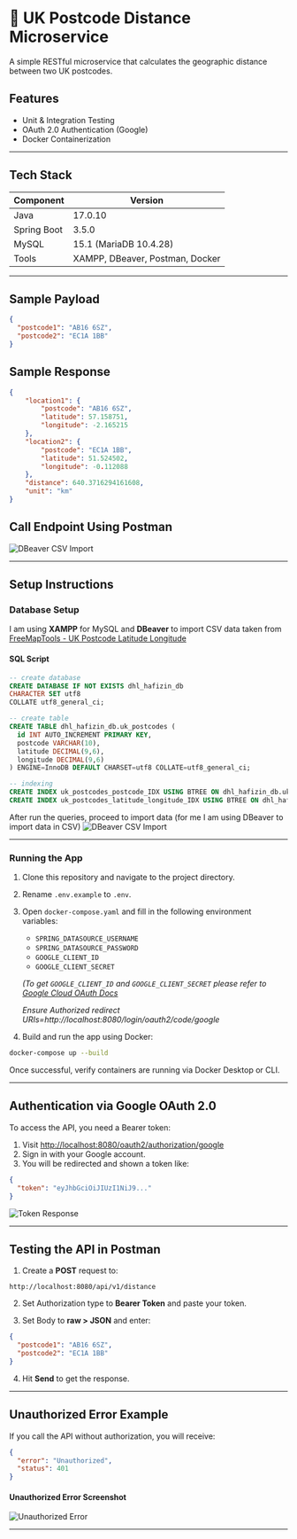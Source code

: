 # 📍 UK Postcode Distance Microservice

A simple RESTful microservice that calculates the geographic distance between two UK postcodes.

## Features

- Unit & Integration Testing  
- OAuth 2.0 Authentication (Google)  
- Docker Containerization  

---

## Tech Stack

| Component     | Version                        |
|---------------|--------------------------------|
| Java          | 17.0.10                        |
| Spring Boot   | 3.5.0                          |
| MySQL         | 15.1 (MariaDB 10.4.28)          |
| Tools         | XAMPP, DBeaver, Postman, Docker |

---

## Sample Payload

```json
{
  "postcode1": "AB16 6SZ",
  "postcode2": "EC1A 1BB"
}
```

## Sample Response

```json
{
    "location1": {
        "postcode": "AB16 6SZ",
        "latitude": 57.158751,
        "longitude": -2.165215
    },
    "location2": {
        "postcode": "EC1A 1BB",
        "latitude": 51.524502,
        "longitude": -0.112088
    },
    "distance": 640.3716294161608,
    "unit": "km"
}
```

## Call Endpoint Using Postman
![DBeaver CSV Import](images/call-endpoint.png)

---

## Setup Instructions

### Database Setup

I am using **XAMPP** for MySQL and **DBeaver** to import CSV data taken from 
[FreeMapTools - UK Postcode Latitude Longitude](https://www.freemaptools.com/download-uk-postcode-lat-lng.htm)

#### SQL Script

```sql
-- create database
CREATE DATABASE IF NOT EXISTS dhl_hafizin_db
CHARACTER SET utf8
COLLATE utf8_general_ci;

-- create table
CREATE TABLE dhl_hafizin_db.uk_postcodes (
  id INT AUTO_INCREMENT PRIMARY KEY,
  postcode VARCHAR(10),
  latitude DECIMAL(9,6),
  longitude DECIMAL(9,6)
) ENGINE=InnoDB DEFAULT CHARSET=utf8 COLLATE=utf8_general_ci;

-- indexing
CREATE INDEX uk_postcodes_postcode_IDX USING BTREE ON dhl_hafizin_db.uk_postcodes (postcode);
CREATE INDEX uk_postcodes_latitude_longitude_IDX USING BTREE ON dhl_hafizin_db.uk_postcodes (latitude, longitude);
```

After run the queries, proceed to import data (for me I am using DBeaver to import data in CSV)
![DBeaver CSV Import](images/db-import.png)

---

### Running the App

1. Clone this repository and navigate to the project directory.
2. Rename `.env.example` to `.env`.
3. Open `docker-compose.yaml` and fill in the following environment variables:
   - `SPRING_DATASOURCE_USERNAME` 
   - `SPRING_DATASOURCE_PASSWORD`
   - `GOOGLE_CLIENT_ID`
   - `GOOGLE_CLIENT_SECRET`

   *(To get `GOOGLE_CLIENT_ID` and `GOOGLE_CLIENT_SECRET` please refer to [Google Cloud OAuth Docs](https://developers.google.com/identity/protocols/oauth2)*
   
   *Ensure Authorized redirect URIs=http://localhost:8080/login/oauth2/code/google*

5. Build and run the app using Docker:

```bash
docker-compose up --build
```

Once successful, verify containers are running via Docker Desktop or CLI.

---

## Authentication via Google OAuth 2.0

To access the API, you need a Bearer token:

1. Visit [http://localhost:8080/oauth2/authorization/google](http://localhost:8080/oauth2/authorization/google)
2. Sign in with your Google account.
3. You will be redirected and shown a token like:

```json
{
  "token": "eyJhbGciOiJIUzI1NiJ9..."
}
```

![Token Response](images/google-auth-response.png)

---

## Testing the API in Postman

1. Create a **POST** request to:

```
http://localhost:8080/api/v1/distance
```

2. Set Authorization type to **Bearer Token** and paste your token.

3. Set Body to **raw > JSON** and enter:

```json
{
  "postcode1": "AB16 6SZ",
  "postcode2": "EC1A 1BB"
}
```

4. Hit **Send** to get the response.

---

## Unauthorized Error Example

If you call the API without authorization, you will receive:

```json
{
  "error": "Unauthorized",
  "status": 401
}
```

#### Unauthorized Error Screenshot

![Unauthorized Error](images/unauthorized-error.png)

---
